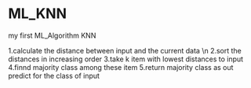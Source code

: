 # ML_KNN
 my first ML_Algorithm
 KNN
  
  
  1.calculate the distance between input and the current data \n
  2.sort the distances in increasing order
  3.take k item with lowest distances to input
  4.finnd majority class among these item
  5.return majority class as out predict for the class of input
  
